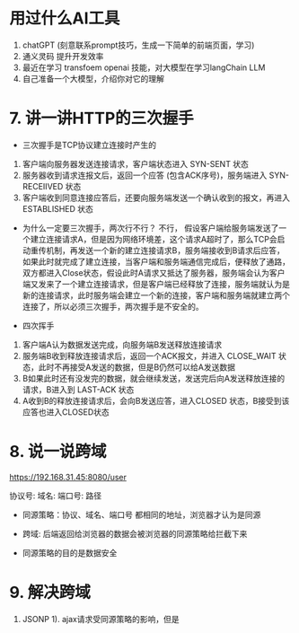 # 用过什么AI工具
  1. chatGPT (刻意联系prompt技巧，生成一下简单的前端页面，学习)
  2. 通义灵码  提升开发效率
  3. 最近在学习 transfoem  openai  技能，对大模型在学习langChain LLM
  4. 自己准备一个大模型，介绍你对它的理解

# 7. 讲一讲HTTP的三次握手
  - 三次握手是TCP协议建立连接时产生的

  1. 客户端向服务器发送连接请求，客户端状态进入 SYN-SENT 状态
  2. 服务器收到请求连报文后，返回一个应答 (包含ACK序号)，服务端进入 SYN-RECEIIVED 状态
  3. 客户端收到同意连接应答后，还要向服务端发送一个确认收到的报文，再进入ESTABLISHED 状态

  - 为什么一定要三次握手，两次行不行？
    不行， 假设客户端给服务端发送了一个建立连接请求A，但是因为网络环境差，这个请求A超时了，那么TCP会启动重传机制，再发送一个新的建立连接请求B，服务端接收到B请求后应答，如果此时就完成了建立连接，当客户端和服务端通信完成后，便释放了通路，双方都进入Close状态，假设此时A请求又抵达了服务器，服务端会认为客户端又发来了一个建立连接请求，但是客户端已经释放了连接，服务端就认为是新的连接请求，此时服务端会建立一个新的连接，客户端和服务端就建立两个连接了，所以必须三次握手，两次握手是不安全的。

  - 四次挥手
  1. 客户端A认为数据发送完成，向服务端B发送释放连接请求
  2. 服务端B收到释放连接请求后，返回一个ACK报文，并进入 CLOSE_WAIT 状态，此时不再接受A发送的数据，但是B仍然可以给A发送数据
  3. B如果此时还有没发完的数据，就会继续发送，发送完后向A发送释放连接的请求，B进入到 LAST-ACK 状态
  4. A收到B的释放连接请求后，会向B发送应答，进入CLOSED 状态，B接受到该应答也进入CLOSED状态

# 8. 说一说跨域

  https://192.168.31.45:8080/user

  协议号: 域名: 端口号: 路径   

  - 同源策略：协议、域名、端口号  都相同的地址，浏览器才认为是同源

  - 跨域: 后端返回给浏览器的数据会被浏览器的同源策略给拦截下来 

  - 同源策略的目的是数据安全 

# 9. 解决跨域
  
  1. JSONP
    1). ajax请求受同源策略的影响，但是<script> 上的 src 属性不受同源策略的影响，所以可以利用这个特点来实现跨域请求。


